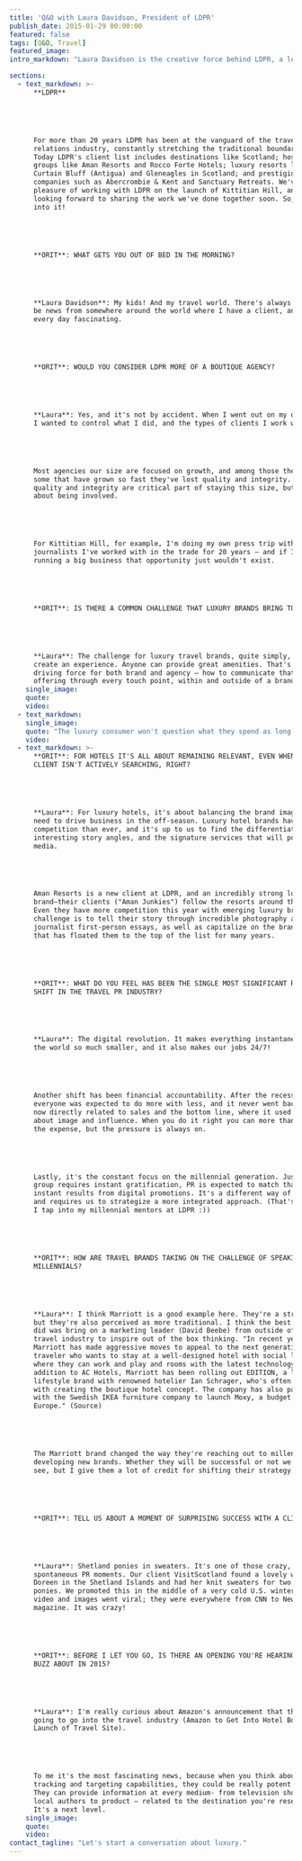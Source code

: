 ```yaml
---
title: 'Q&O with Laura Davidson, President of LDPR'
publish_date: 2015-01-29 00:00:00
featured: false
tags: [Q&O, Travel]
featured_image:
intro_markdown: "Laura Davidson is the creative force behind LDPR, a leading New York-based public relations agency that specializes in travel and lifestyle clients. When I get the chance to talk shop with her it's always insightful and inspiring.​"

sections:
  - text_markdown: >-
      **LDPR**





      For more than 20 years LDPR has been at the vanguard of the travel public
      relations industry, constantly stretching the traditional boundaries of PR.
      Today LDPR's client list includes destinations like Scotland; hospitality
      groups like Aman Resorts and Rocco Forte Hotels; luxury resorts like
      Curtain Bluff (Antigua) and Gleneagles in Scotland; and prestigious tour
      companies such as Abercrombie & Kent and Sanctuary Retreats. We've had the
      pleasure of working with LDPR on the launch of Kittitian Hill, and we're
      looking forward to sharing the work we've done together soon. So, let's get
      into it!





      **ORIT**: WHAT GETS YOU OUT OF BED IN THE MORNING?





      **Laura Davidson**: My kids! And my travel world. There's always going to
      be news from somewhere around the world where I have a client, and it makes
      every day fascinating.





      **ORIT**: WOULD YOU CONSIDER LDPR MORE OF A BOUTIQUE AGENCY?





      **Laura**: Yes, and it's not by accident. When I went out on my own
      I wanted to control what I did, and the types of clients I work with.





      Most agencies our size are focused on growth, and among those there are
      some that have grown so fast they've lost quality and integrity. For me
      quality and integrity are critical part of staying this size, but it's also
      about being involved.





      For Kittitian Hill, for example, I'm doing my own press trip with two
      journalists I've worked with in the trade for 20 years – and if I were
      running a big business that opportunity just wouldn't exist.





      **ORIT**: IS THERE A COMMON CHALLENGE THAT LUXURY BRANDS BRING TO LDPR?





      **Laura**: The challenge for luxury travel brands, quite simply, is to
      create an experience. Anyone can provide great amenities. That's the
      driving force for both brand and agency – how to communicate that unique
      offering through every touch point, within and outside of a brand.​
    single_image:
    quote:
    video:
  - text_markdown:
    single_image:
    quote: "The luxury consumer won't question what they spend as long as they feel that it's worth it. The challenge is to create a lasting experience that exceeds the price tag."
    video:
  - text_markdown: >-
      **ORIT**: FOR HOTELS IT'S ALL ABOUT REMAINING RELEVANT, EVEN WHEN YOUR
      CLIENT ISN'T ACTIVELY SEARCHING, RIGHT?





      **Laura**: For luxury hotels, it's about balancing the brand image with the
      need to drive business in the off-season. Luxury hotel brands have more
      competition than ever, and it's up to us to find the differentiators, the
      interesting story angles, and the signature services that will pop with the
      media.





      Aman Resorts is a new client at LDPR, and an incredibly strong luxury
      brand—their clients ("Aman Junkies") follow the resorts around the world.
      Even they have more competition this year with emerging luxury brands. The
      challenge is to tell their story through incredible photography and
      journalist first-person essays, as well as capitalize on the brand equity
      that has floated them to the top of the list for many years.





      **ORIT**: WHAT DO YOU FEEL HAS BEEN THE SINGLE MOST SIGNIFICANT RECENT
      SHIFT IN THE TRAVEL PR INDUSTRY?





      **Laura**: The digital revolution. It makes everything instantaneous, makes
      the world so much smaller, and it also makes our jobs 24/7!





      Another shift has been financial accountability. After the recession
      everyone was expected to do more with less, and it never went back. PR is
      now directly related to sales and the bottom line, where it used to be more
      about image and influence. When you do it right you can more than justify
      the expense, but the pressure is always on.





      Lastly, it's the constant focus on the millennial generation. Just as this
      group requires instant gratification, PR is expected to match that with
      instant results from digital promotions. It's a different way of thinking
      and requires us to strategize a more integrated approach. (That's when
      I tap into my millennial mentors at LDPR :))





      **ORIT**: HOW ARE TRAVEL BRANDS TAKING ON THE CHALLENGE OF SPEAKING TO
      MILLENNIALS?





      **Laura**: I think Marriott is a good example here. They're a strong brand,
      but they're also perceived as more traditional. I think the best thing they
      did was bring on a marketing leader (David Beebe) from outside of the
      travel industry to inspire out of the box thinking. "In recent years,
      Marriott has made aggressive moves to appeal to the next generation
      traveler who wants to stay at a well-designed hotel with social lobbies
      where they can work and play and rooms with the latest technology. In
      addition to AC Hotels, Marriott has been rolling out EDITION, a luxury
      lifestyle brand with renowned hotelier Ian Schrager, who's often credited
      with creating the boutique hotel concept. The company has also partnered
      with the Swedish IKEA furniture company to launch Moxy, a budget chain in
      Europe." (Source)





      The Marriott brand changed the way they're reaching out to millennials and
      developing new brands. Whether they will be successful or not we'll have to
      see, but I give them a lot of credit for shifting their strategy.&nbsp;





      **ORIT**: TELL US ABOUT A MOMENT OF SURPRISING SUCCESS WITH A CLIENT.





      **Laura**: Shetland ponies in sweaters. It's one of those crazy,
      spontaneous PR moments. Our client VisitScotland found a lovely woman named
      Doreen in the Shetland Islands and had her knit sweaters for two adorable
      ponies. We promoted this in the middle of a very cold U.S. winter. The
      video and images went viral; they were everywhere from CNN to New York
      magazine. It was crazy!





      **ORIT**: BEFORE I LET YOU GO, IS THERE AN OPENING YOU'RE HEARING A LOT OF
      BUZZ ABOUT IN 2015?





      **Laura**: I'm really curious about Amazon's announcement that they're
      going to go into the travel industry (Amazon to Get Into Hotel Booking With
      Launch of Travel Site).





      To me it's the most fascinating news, because when you think about Amazon's
      tracking and targeting capabilities, they could be really potent in travel.
      They can provide information at every medium- from television shows to
      local authors to product – related to the destination you're researching.
      It's a next level.​
    single_image:
    quote:
    video:
contact_tagline: "Let's start a conversation about luxury."
---
```




